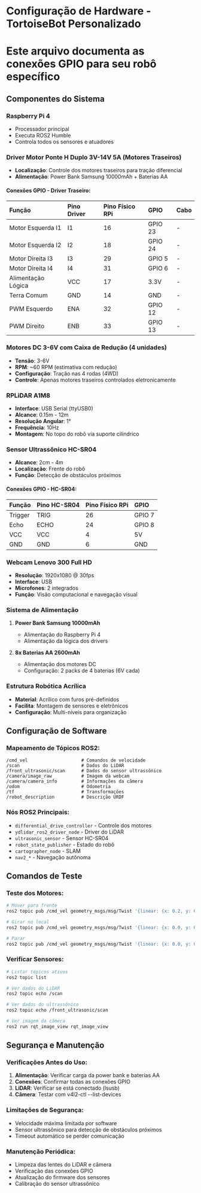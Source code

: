 # Configuração de Hardware - TortoiseBot Personalizado
# Este arquivo documenta as conexões GPIO para seu robô específico

## Componentes do Sistema

### Raspberry Pi 4
- Processador principal
- Executa ROS2 Humble
- Controla todos os sensores e atuadores

### Driver Motor Ponte H Duplo 3V-14V 5A (Motores Traseiros)
- **Localização**: Controle dos motores traseiros para tração diferencial
- **Alimentação**: Power Bank Samsung 10000mAh + Baterias AA

#### Conexões GPIO - Driver Traseiro:
| Função | Pino Driver | Pino Físico RPi | GPIO | Cabo |
|:-------|:------------|:----------------|:-----|:-----|
| Motor Esquerda I1 | I1 | 16 | GPIO 23 | - |
| Motor Esquerda I2 | I2 | 18 | GPIO 24 | - |
| Motor Direita I3 | I3 | 29 | GPIO 5 | - |
| Motor Direita I4 | I4 | 31 | GPIO 6 | - |
| Alimentação Lógica | VCC | 17 | 3.3V | - |
| Terra Comum | GND | 14 | GND | - |
| PWM Esquerdo | ENA | 32 | GPIO 12 | - |
| PWM Direito | ENB | 33 | GPIO 13 | - |

### Motores DC 3-6V com Caixa de Redução (4 unidades)
- **Tensão**: 3-6V
- **RPM**: ~60 RPM (estimativa com redução)
- **Configuração**: Tração nas 4 rodas (4WD)
- **Controle**: Apenas motores traseiros controlados eletronicamente

### RPLiDAR A1M8
- **Interface**: USB Serial (ttyUSB0)
- **Alcance**: 0.15m - 12m
- **Resolução Angular**: 1°
- **Frequência**: 10Hz
- **Montagem**: No topo do robô via suporte cilíndrico

### Sensor Ultrassônico HC-SR04
- **Alcance**: 2cm - 4m
- **Localização**: Frente do robô
- **Função**: Detecção de obstáculos próximos

#### Conexões GPIO - HC-SR04:
| Função | Pino HC-SR04 | Pino Físico RPi | GPIO |
|:-------|:-------------|:----------------|:-----|
| Trigger | TRIG | 26 | GPIO 7 |
| Echo | ECHO | 24 | GPIO 8 |
| VCC | VCC | 4 | 5V |
| GND | GND | 6 | GND |

### Webcam Lenovo 300 Full HD
- **Resolução**: 1920x1080 @ 30fps
- **Interface**: USB
- **Microfones**: 2 integrados
- **Função**: Visão computacional e navegação visual

### Sistema de Alimentação
1. **Power Bank Samsung 10000mAh**
   - Alimentação do Raspberry Pi 4
   - Alimentação da lógica dos drivers

2. **8x Baterias AA 2600mAh**
   - Alimentação dos motores DC
   - Configuração: 2 packs de 4 baterias (6V cada)

### Estrutura Robótica Acrílica
- **Material**: Acrílico com furos pré-definidos
- **Facilita**: Montagem de sensores e eletrônicos
- **Configuração**: Multi-níveis para organização

## Configuração de Software

### Mapeamento de Tópicos ROS2:
```
/cmd_vel                    # Comandos de velocidade
/scan                       # Dados do LiDAR
/front_ultrasonic/scan      # Dados do sensor ultrassônico
/camera/image_raw           # Imagem da webcam
/camera/camera_info         # Informações da câmera
/odom                       # Odometria
/tf                         # Transformações
/robot_description          # Descrição URDF
```

### Nós ROS2 Principais:
- `differential_drive_controller` - Controle dos motores
- `ydlidar_ros2_driver_node` - Driver do LiDAR
- `ultrasonic_sensor` - Sensor HC-SR04
- `robot_state_publisher` - Estado do robô
- `cartographer_node` - SLAM
- `nav2_*` - Navegação autônoma

## Comandos de Teste

### Teste dos Motores:
```bash
# Mover para frente
ros2 topic pub /cmd_vel geometry_msgs/msg/Twist '{linear: {x: 0.2, y: 0.0, z: 0.0}, angular: {x: 0.0, y: 0.0, z: 0.0}}'

# Girar no local
ros2 topic pub /cmd_vel geometry_msgs/msg/Twist '{linear: {x: 0.0, y: 0.0, z: 0.0}, angular: {x: 0.0, y: 0.0, z: 0.5}}'

# Parar
ros2 topic pub /cmd_vel geometry_msgs/msg/Twist '{linear: {x: 0.0, y: 0.0, z: 0.0}, angular: {x: 0.0, y: 0.0, z: 0.0}}'
```

### Verificar Sensores:
```bash
# Listar tópicos ativos
ros2 topic list

# Ver dados do LiDAR
ros2 topic echo /scan

# Ver dados do ultrassônico
ros2 topic echo /front_ultrasonic/scan

# Ver imagem da câmera
ros2 run rqt_image_view rqt_image_view
```

## Segurança e Manutenção

### Verificações Antes do Uso:
1. **Alimentação**: Verificar carga da power bank e baterias AA
2. **Conexões**: Confirmar todas as conexões GPIO
3. **LiDAR**: Verificar se está conectado (lsusb)
4. **Câmera**: Testar com v4l2-ctl --list-devices

### Limitações de Segurança:
- Velocidade máxima limitada por software
- Sensor ultrassônico para detecção de obstáculos próximos
- Timeout automático se perder comunicação

### Manutenção Periódica:
- Limpeza das lentes do LiDAR e câmera
- Verificação das conexões GPIO
- Atualização do firmware dos sensores
- Calibração do sensor ultrassônico

